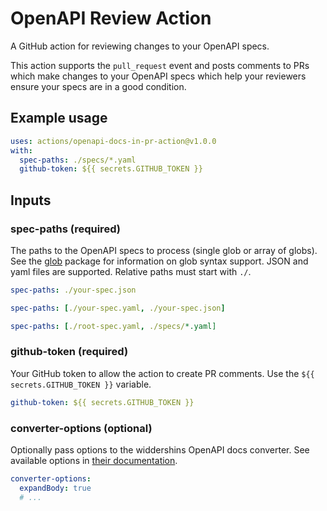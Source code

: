 # OpenAPI Review Action

A GitHub action for reviewing changes to your OpenAPI specs.

This action supports the `pull_request` event and posts comments to PRs which make changes to your
OpenAPI specs which help your reviewers ensure your specs are in a good condition.

## Example usage

```yaml
uses: actions/openapi-docs-in-pr-action@v1.0.0
with:
  spec-paths: ./specs/*.yaml
  github-token: ${{ secrets.GITHUB_TOKEN }}
```

## Inputs

### spec-paths (required)

The paths to the OpenAPI specs to process (single glob or array of globs). See the
[glob](https://www.npmjs.com/package/glob) package for information on glob syntax support. JSON and
yaml files are supported. Relative paths must start with `./`.

```yml
spec-paths: ./your-spec.json
```

```yml
spec-paths: [./your-spec.yaml, ./your-spec.json]
```

```yml
spec-paths: [./root-spec.yaml, ./specs/*.yaml]
```

### github-token (required)

Your GitHub token to allow the action to create PR comments. Use the `${{ secrets.GITHUB_TOKEN }}`
variable.

```yml
github-token: ${{ secrets.GITHUB_TOKEN }}
```

### converter-options (optional)

Optionally pass options to the widdershins OpenAPI docs converter. See available options in [their
documentation](https://github.com/Mermade/widdershins#options).

```yml
converter-options:
  expandBody: true
  # ...
```
